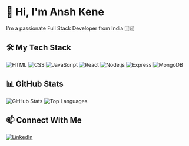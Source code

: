 # 👋 Hi, I'm Ansh Kene

I'm a passionate Full Stack Developer from India 🇮🇳

## 🛠 My Tech Stack
![HTML](https://img.shields.io/badge/HTML-E34F26?style=for-the-badge&logo=html5)
![CSS](https://img.shields.io/badge/CSS-1572B6?style=for-the-badge&logo=css3)
![JavaScript](https://img.shields.io/badge/JavaScript-F7DF1E?style=for-the-badge&logo=javascript)
![React](https://img.shields.io/badge/React-20232A?style=for-the-badge&logo=react)
![Node.js](https://img.shields.io/badge/Node.js-339933?style=for-the-badge&logo=node.js)
![Express](https://img.shields.io/badge/Express.js-000000?style=for-the-badge&logo=express)
![MongoDB](https://img.shields.io/badge/MongoDB-4EA94B?style=for-the-badge&logo=mongodb)

## 📊 GitHub Stats
![GitHub Stats](https://github-readme-stats.vercel.app/api?username=anshkene&show_icons=true&theme=tokyonight)
![Top Languages](https://github-readme-stats.vercel.app/api/top-langs/?username=anshkene&layout=compact&theme=tokyonight)

## 📫 Connect With Me
[![LinkedIn](https://img.shields.io/badge/-LinkedIn-0A66C2?style=for-the-badge&logo=linkedin)](https://linkedin.com/in/anshkene)
